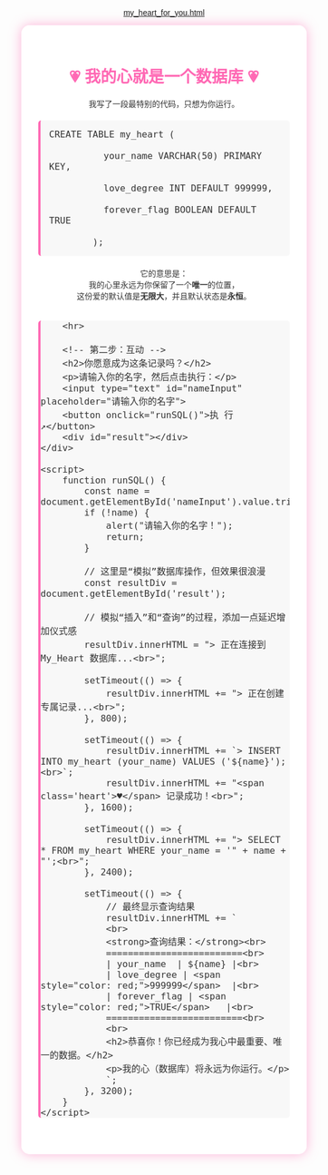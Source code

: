 [my_heart_for_you.html](https://github.com/user-attachments/files/22019174/my_heart_for_you.html)
<!DOCTYPE html>
<html lang="zh">
<head>
    <meta charset="UTF-8">
    <title>我有一颗心，想要请你收下</title>
    <style>
        body {
            font-family: 'Arial', sans-serif;
            text-align: center;
            background: url('你的背景图链接.jpg') no-repeat center center fixed; /* 可选：改成你的图片路径 */
            background-size: cover;
            color: #333;
            padding: 50px;
        }
        .container {
            background-color: rgba(255, 255, 255, 0.9);
            max-width: 600px;
            margin: 0 auto;
            padding: 30px;
            border-radius: 15px;
            box-shadow: 0 0 20px rgba(255, 105, 180, 0.5);
        }
        h1 { color: #ff69b4; } /* 粉红色 */
        code {
            background-color: #f8f8f8;
            padding: 15px;
            border-radius: 5px;
            display: block;
            text-align: left;
            margin: 20px 0;
            font-size: 16px;
            border-left: 4px solid #ff69b4;
        }
        input, button {
            padding: 10px 15px;
            margin: 10px;
            border: none;
            border-radius: 5px;
            font-size: 16px;
        }
        input {
            border: 1px solid #ccc;
            width: 200px;
        }
        button {
            background-color: #ff69b4;
            color: white;
            cursor: pointer;
            transition: background-color 0.3s;
        }
        button:hover {
            background-color: #ff1493;
        }
        #result {
            margin-top: 20px;
            font-size: 18px;
            font-weight: bold;
            color: #ff69b4;
            min-height: 50px;
        }
        .heart {
            color: red;
            font-size: 24px;
            animation: pulse 1.5s infinite;
        }
        @keyframes pulse {
            0% { transform: scale(1); }
            50% { transform: scale(1.3); }
            100% { transform: scale(1); }
        }
    </style>
</head>
<body>
    <div class="container">
        <!-- 第一步：展示代码 -->
        <h1>💗 我的心就是一个数据库 💗</h1>
        <p>我写了一段最特别的代码，只想为你运行。</p>
        <code>CREATE TABLE my_heart (<br>
        &nbsp;&nbsp;your_name VARCHAR(50) PRIMARY KEY,<br>
        &nbsp;&nbsp;love_degree INT DEFAULT 999999,<br>
        &nbsp;&nbsp;forever_flag BOOLEAN DEFAULT TRUE<br>
        );</code>
        <p>它的意思是：<br>我的心里永远为你保留了一个<strong>唯一</strong>的位置，<br>这份爱的默认值是<strong>无限大</strong>，并且默认状态是<strong>永恒</strong>。</p>

        <hr>

        <!-- 第二步：互动 -->
        <h2>你愿意成为这条记录吗？</h2>
        <p>请输入你的名字，然后点击执行：</p>
        <input type="text" id="nameInput" placeholder="请输入你的名字">
        <button onclick="runSQL()">执 行 ↗</button>
        <div id="result"></div>
    </div>

    <script>
        function runSQL() {
            const name = document.getElementById('nameInput').value.trim();
            if (!name) {
                alert("请输入你的名字！");
                return;
            }

            // 这里是“模拟”数据库操作，但效果很浪漫
            const resultDiv = document.getElementById('result');
            
            // 模拟“插入”和“查询”的过程，添加一点延迟增加仪式感
            resultDiv.innerHTML = "> 正在连接到 My_Heart 数据库...<br>";
            
            setTimeout(() => {
                resultDiv.innerHTML += "> 正在创建专属记录...<br>";
            }, 800);
            
            setTimeout(() => {
                resultDiv.innerHTML += `> INSERT INTO my_heart (your_name) VALUES ('${name}');<br>`;
                resultDiv.innerHTML += "<span class='heart'>♥</span> 记录成功！<br>";
            }, 1600);
            
            setTimeout(() => {
                resultDiv.innerHTML += "> SELECT * FROM my_heart WHERE your_name = '" + name + "';<br>";
            }, 2400);
            
            setTimeout(() => {
                // 最终显示查询结果
                resultDiv.innerHTML += `
                <br>
                <strong>查询结果：</strong><br>
                =========================<br>
                | your_name  | ${name} |<br>
                | love_degree | <span style="color: red;">999999</span>  |<br>
                | forever_flag | <span style="color: red;">TRUE</span>   |<br>
                =========================<br>
                <br>
                <h2>恭喜你！你已经成为我心中最重要、唯一的数据。</h2>
                <p>我的心（数据库）将永远为你运行。</p>
                `;
            }, 3200);
        }
    </script>
</body>
</html>
